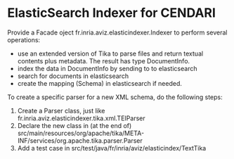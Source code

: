 ElasticSearch Indexer for CENDARI
=================================

Provide a Facade oject fr.inria.aviz.elasticindexer.Indexer to perform several operations:
- use an extended version of Tika to parse files and return textual contents plus metadata. The result has type DocumentInfo.
- index the data in DocumentInfo by sending to to elasticsearch
- search for documents in elasticsearch
- create the mapping (Schema) in elasticsearch if needed.

To create a specific parser for a new XML schema, do the following steps:
1) Create a Parser class, just like fr.inria.aviz.elasticindexer.tika.xml.TEIParser
2) Declare the new class in (at the end of) src/main/resources/org/apache/tika/META-INF/services/org.apache.tika.parser.Parser
3) Add a test case in src/test/java/fr/inria/aviz/elasticindex/TextTika 

